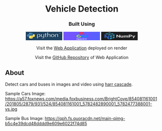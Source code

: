 <div align="center">

# __Vehicle Detection__

### Built Using
  
[![Python][python-shield]][python-url]
[![OpenCV][opencv-shield]][opencv-url]
[![NumPy][numpy-shield]][numpy-url]

Visit the <a href="">Web Application</a> deployed on render

Visit the <a href="https://github.com/Pranav-Nagpure/Cars-Detection.git">GitHub Repository</a> of Web Application

</div>

## __About__
<p align="justify">
Detect cars and buses in images and video using <a href="https://docs.opencv.org/3.4/db/d28/tutorial_cascade_classifier.html">harr cascade</a>.

Sample Cars Image: https://a57.foxnews.com/media.foxbusiness.com/BrightCove/854081161001/201805/2879/931/524/854081161001_5782482890001_5782477388001-vs.jpg

Sample Bus Image: https://qph.fs.quoracdn.net/main-qimg-b5c4e39dcd48dddd9e609e6022f74d85
</p>

[python-shield]: https://raw.githubusercontent.com/Pranav-Nagpure/Support-Repository/master/images/python-shield.png "Python"
[python-url]: https://www.python.org

[opencv-shield]: https://raw.githubusercontent.com/Pranav-Nagpure/Support-Repository/master/images/opencv-shield.png
[opencv-url]: https://opencv.org "OpenCV"

[numpy-shield]: https://raw.githubusercontent.com/Pranav-Nagpure/Support-Repository/master/images/numpy-shield.png
[numpy-url]: https://numpy.org "NumPy"